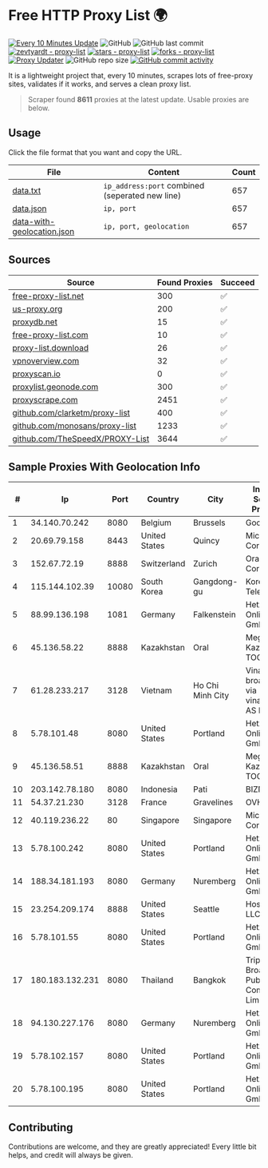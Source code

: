 
# Free HTTP Proxy List 🌍

[![Every 10 Minutes Update](https://github.com/mertguvencli/http-proxy-list/actions/workflows/main.yml/badge.svg?branch=main)](https://github.com/mertguvencli/http-proxy-list/actions/workflows/main.yml)
![GitHub](https://img.shields.io/github/license/mertguvencli/http-proxy-list)
![GitHub last commit](https://img.shields.io/github/last-commit/mertguvencli/http-proxy-list)
[![zevtyardt - proxy-list](https://img.shields.io/static/v1?label=zevtyardt&message=proxy-list&color=blue&logo=github)](https://github.com/zevtyardt/proxy-list "Go to GitHub repo")
[![stars - proxy-list](https://img.shields.io/github/stars/zevtyardt/proxy-list?style=social)](https://github.com/zevtyardt/proxy-list)
[![forks - proxy-list](https://img.shields.io/github/forks/zevtyardt/proxy-list?style=social)](https://github.com/zevtyardt/proxy-list)
[![Proxy Updater](https://github.com/zevtyardt/proxy-list/workflows/Proxy%20Updater/badge.svg)](https://github.com/zevtyardt/proxy-list/actions?query=workflow:"Proxy+Updater")
![GitHub repo size](https://img.shields.io/github/repo-size/zevtyardt/proxy-list)
[![GitHub commit activity](https://img.shields.io/github/commit-activity/m/zevtyardt/proxy-list?logo=commits)](https://github.com/zevtyardt/proxy-list/commits/main)

It is a lightweight project that, every 10 minutes, scrapes lots of free-proxy sites, validates if it works, and serves a clean proxy list.

> Scraper found **8611** proxies at the latest update. Usable proxies are below.

## Usage

Click the file format that you want and copy the URL.

|File|Content|Count|
|----|-------|-----|
|[data.txt](https://raw.githubusercontent.com/mertguvencli/http-proxy-list/main/proxy-list/data.txt)|`ip_address:port` combined (seperated new line)|657|
|[data.json](https://raw.githubusercontent.com/mertguvencli/http-proxy-list/main/proxy-list/data.json)|`ip, port`|657|
|[data-with-geolocation.json](https://raw.githubusercontent.com/mertguvencli/http-proxy-list/main/proxy-list/data-with-geolocation.json)|`ip, port, geolocation`|657|

## Sources

|Source|Found Proxies|Succeed|
|------|-------------|-------|
|[free-proxy-list.net](https://free-proxy-list.net)|300|✅|
|[us-proxy.org](https://www.us-proxy.org)|200|✅|
|[proxydb.net](http://proxydb.net)|15|✅|
|[free-proxy-list.com](https://free-proxy-list.com/?page=&port=&type%5B%5D=http&type%5B%5D=https&up_time=0&search=Search)|10|✅|
|[proxy-list.download](https://www.proxy-list.download/HTTP)|26|✅|
|[vpnoverview.com](https://vpnoverview.com/privacy/anonymous-browsing/free-proxy-servers)|32|✅|
|[proxyscan.io](https://www.proxyscan.io)|0|✅|
|[proxylist.geonode.com](https://proxylist.geonode.com/api/proxy-list?limit=300&page=1&sort_by=lastChecked&sort_type=desc&protocols=http,https)|300|✅|
|[proxyscrape.com](https://api.proxyscrape.com/v2/?request=displayproxies&protocol=http&timeout=10000&country=all&ssl=all&anonymity=all)|2451|✅|
|[github.com/clarketm/proxy-list](https://raw.githubusercontent.com/clarketm/proxy-list/master/proxy-list-raw.txt)|400|✅|
|[github.com/monosans/proxy-list](https://raw.githubusercontent.com/monosans/proxy-list/main/proxies/http.txt)|1233|✅|
|[github.com/TheSpeedX/PROXY-List](https://raw.githubusercontent.com/TheSpeedX/PROXY-List/master/http.txt)|3644|✅|


## Sample Proxies With Geolocation Info

|#|Ip|Port|Country|City|Internet Service Provider|
|-|--|----|-------|----|-------------------------|
|1|34.140.70.242|8080|Belgium|Brussels|Google LLC|
|2|20.69.79.158|8443|United States|Quincy|Microsoft Corporation|
|3|152.67.72.19|8888|Switzerland|Zurich|Oracle Corporation|
|4|115.144.102.39|10080|South Korea|Gangdong-gu|Korea Telecom|
|5|88.99.136.198|1081|Germany|Falkenstein|Hetzner Online GmbH|
|6|45.136.58.22|8888|Kazakhstan|Oral|Megahost Kazakhstan TOO|
|7|61.28.233.217|3128|Vietnam|Ho Chi Minh City|Vinadata broadcast via vinagame AS Number|
|8|5.78.101.48|8080|United States|Portland|Hetzner Online GmbH|
|9|45.136.58.51|8888|Kazakhstan|Oral|Megahost Kazakhstan TOO|
|10|203.142.78.180|8080|Indonesia|Pati|BIZNET|
|11|54.37.21.230|3128|France|Gravelines|OVH SAS|
|12|40.119.236.22|80|Singapore|Singapore|Microsoft Corporation|
|13|5.78.100.242|8080|United States|Portland|Hetzner Online GmbH|
|14|188.34.181.193|8080|Germany|Nuremberg|Hetzner Online GmbH|
|15|23.254.209.174|8888|United States|Seattle|Hostwinds LLC.|
|16|5.78.101.55|8080|United States|Portland|Hetzner Online GmbH|
|17|180.183.132.231|8080|Thailand|Bangkok|Triple T Broadband Public Company Limited|
|18|94.130.227.176|8080|Germany|Nuremberg|Hetzner Online GmbH|
|19|5.78.102.157|8080|United States|Portland|Hetzner Online GmbH|
|20|5.78.100.195|8080|United States|Portland|Hetzner Online GmbH|



## Contributing

Contributions are welcome, and they are greatly appreciated! Every
little bit helps, and credit will always be given.


